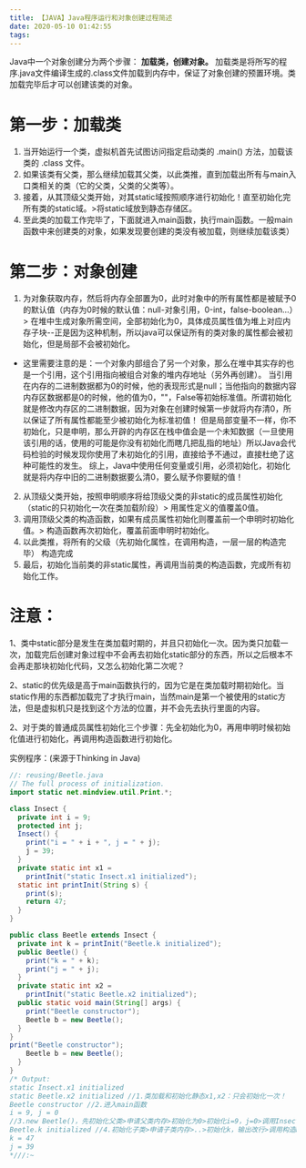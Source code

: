 ```yaml
---
title: 【JAVA】Java程序运行和对象创建过程简述
date: 2020-05-10 01:42:55
tags:
---
```


Java中一个对象创建分为两个步骤： **加载类，创建对象。**
加载类是将所写的程序.java文件编译生成的.class文件加载到内存中，保证了对象创建的预置环境。类加载完毕后才可以创建该类的对象。
<!-- more -->

# 第一步：加载类

1. 当开始运行一个类，虚拟机首先试图访问指定启动类的 .main() 方法，加载该类的 .class 文件。
2. 如果该类有父类，那么继续加载其父类，以此类推，直到加载出所有与main入口类相关的类（它的父类，父类的父类等）。
3. 接着，从其顶级父类开始，对其static域按照顺序进行初始化！直至初始化完所有类的static域。>将static域放到静态存储区。
4. 至此类的加载工作完毕了，下面就进入main函数，执行main函数。一般main函数中来创建类的对象，如果发现要创建的类没有被加载，则继续加载该类）

# 第二步：对象创建

1. 为对象获取内存，然后将内存全部置为0，此时对象中的所有属性都是被赋予0的默认值（内存为0时候的默认值：null-对象引用，0-int，false-boolean...）> 在堆中生成对象所需空间，全部初始化为0，具体成员属性值为堆上对应内存子块--正是因为这种机制，所以java可以保证所有的类对象的属性都会被初始化，但是局部不会被初始化。

* 这里需要注意的是：一个对象内部组合了另一个对象，那么在堆中其实存的也是一个引用，这个引用指向被组合对象的堆内存地址（另外再创建）。
  当引用在内存的二进制数据都为0的时候，他的表现形式是null；当他指向的数据内容内存区数据都是0的时候，他的值为0，""，False等初始标准值。所谓初始化就是修改内存区的二进制数据，因为对象在创建时候第一步就将内存清0，所以保证了所有属性都能至少被初始化为标准初值！
  但是局部变量不一样，你不初始化，只是申明，那么开辟的内存区在栈中值会是一个未知数据（一旦使用该引用的话，使用的可能是你没有初始化而瞎几把乱指的地址）所以Java会代码检验的时候发现你使用了未初始化的引用，直接给予不通过，直接杜绝了这种可能性的发生。
  综上，Java中使用任何变量或引用，必须初始化，初始化就是将内存中旧的二进制数据要么清0，要么赋予你要赋的值！

2. 从顶级父类开始，按照申明顺序将给顶级父类的非static的成员属性初始化（static的只初始化一次在类加载阶段）> 用属性定义的值覆盖0值。
3. 调用顶级父类的构造函数，如果有成员属性初始化则覆盖前一个申明时初始化值。> 构造函数再次初始化，覆盖前面申明时初始化。
4. 以此类推，将所有的父级（先初始化属性，在调用构造，一层一层的构造完毕） 构造完成
5. 最后，初始化当前类的非static属性，再调用当前类的构造函数，完成所有初始化工作。

# 注意：

1、类中static部分是发生在类加载时期的，并且只初始化一次。因为类只加载一次，加载完后创建对象过程中不会再去初始化static部分的东西，所以之后根本不会再走那块初始化代码，又怎么初始化第二次呢？

2、static的优先级是高于main函数执行的，因为它是在类加载时期初始化。当static作用的东西都加载完了才执行main，当然main是第一个被使用的static方法，但是虚拟机只是找到这个方法的位置，并不会先去执行里面的内容。

2、对于类的普通成员属性初始化三个步骤：先全初始化为0，再用申明时候初始化值进行初始化，再调用构造函数进行初始化。

实例程序：(来源于Thinking in Java)

```java
//: reusing/Beetle.java
// The full process of initialization.
import static net.mindview.util.Print.*;

class Insect {
  private int i = 9;
  protected int j;
  Insect() {
    print("i = " + i + ", j = " + j);
    j = 39;
  }
  private static int x1 =
    printInit("static Insect.x1 initialized");
  static int printInit(String s) {
    print(s);
    return 47;
  }
}

public class Beetle extends Insect {
  private int k = printInit("Beetle.k initialized");
  public Beetle() {
    print("k = " + k);
    print("j = " + j);
  }
  private static int x2 =
    printInit("static Beetle.x2 initialized");
  public static void main(String[] args) {
    print("Beetle constructor");
    Beetle b = new Beetle();
  }
} 
print("Beetle constructor");
    Beetle b = new Beetle();
  }
} 
/* Output:
static Insect.x1 initialized  
static Beetle.x2 initialized //1.类加载和初始化静态x1,x2：只会初始化一次！
Beetle constructor //2.进入main函数
i = 9, j = 0  
//3.new Beetle()，先初始化父类>申请父类内存>初始化为0>初始化i=9，j=0>调用Insect()构造函数>输出ij值>初始化j=39
Beetle.k initialized //4.初始化子类>申请子类内存>..>初始化k，输出改行>调用构造Beetle()>输出下面的k，j
k = 47
j = 39
*///:~
```






